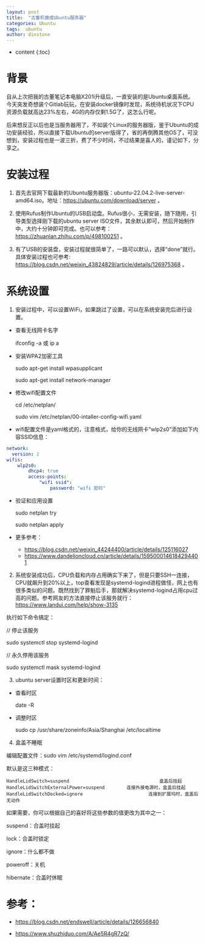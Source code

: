 ```yaml
---
layout: post
title:  "古董机做成Ubuntu服务器"
categories: Ubuntu
tags:  ubuntu
author: dinstone
---
```


* content
{:toc}

# 背景

自从上次把我的古董笔记本电脑X201i升级后，一直安装的是Ubuntu桌面系统。今天突发奇想装个Gitlab玩玩，在安装docker镜像时发现，系统待机状况下CPU资源负载就高达23%左右，4G的内存仅剩1.5G了，这怎么行呢。

后来想反正以后也是当服务器用了，不如装个Linux的服务器版，鉴于Ubuntu的成功安装经验，所以直接下载Ubuntu的server版得了，省的再倒腾其他OS了，可没想到，安装过程也是一波三折，费了不少时间，不过结果是喜人的，谨记如下，分享之。

# 安装过程

1. 首先去官网下载最新的Ubuntu服务器版：ubuntu-22.04.2-live-server-amd64.iso。地址：https://ubuntu.com/download/server 。

2. 使用Rufus制作Ubuntu的USB启动盘。Rufus很小，无需安装，随下随用，引导类型选择刚下载的ubuntu server ISO文件，其余默认即可，然后开始制作中，大约十分钟即可完成。也可以参考：https://zhuanlan.zhihu.com/p/498100251 。

3. 有了USB的安装盘，安装过程就很简单了，一路可以默认，选择“done”就行。具体安装过程也可参考: https://blog.csdn.net/weixin_43824829/article/details/126975368 。


# 系统设置

1. 安装过程中，可以设置WiFi，如果跳过了设置，可以在系统安装完后进行设置。

  * 查看无线网卡名字

    ifconfig -a 或 ip a

  * 安装WPA2加密工具
    
    sudo apt-get install wpasupplicant

    sudo apt-get install network-manager

  * 修改wifi配置文件

    cd /etc/netplan/
    
    sudo vim /etc/netplan/00-intaller-config-wifi.yaml

  * wifi配置文件是yaml格式的，注意格式，给你的无线网卡“wlp2s0”添加如下内容SSID信息：

  ```yaml
  network:
    version: 2
  wifis:
      wlp2s0:
          dhcp4: true
          access-points:
              "wifi ssid":
                  password: "wifi 密码"
  ```

  * 验证和应用设置

    sudo netplan try
  
    sudo netplan apply
  
  * 更多参考：
    * https://blog.csdn.net/weixin_44244400/article/details/125116027
    * https://www.dandelioncloud.cn/article/details/1595000146184294401
  
2. 系统安装成功后，CPU负载和内存占用确实下来了，但是只要SSH一连接，CPU就飙升到20%以上，top查看发现是systemd-logind进程做怪，网上也有很多类似的问题。既然找到了罪魁后手，那就解决systemd-logind占用cpu过高的问题。参考网友的方法直接停止该服务就行：https://www.landui.com/help/show-3135 

执行如下命令搞定：

// 停止该服务

  sudo systemctl stop systemd-logind
  
// 永久停用该服务

  sudo systemctl mask systemd-logind

3. ubuntu server设置时区和更新时间：
  * 查看时区

    date -R

  * 调整时区
    
    sudo cp /usr/share/zoneinfo/Asia/Shanghai  /etc/localtime

4. 盒盖不睡眠
 
编辑配置文件：sudo vim /etc/systemd/logind.conf

默认是这三种模式：
```
HandleLidSwitch=suspend                                 盒盖后挂起
HandleLidSwitchExternalPower=suspend        连接外接电源时，盒盖后挂起
HandleLidSwitchDocked=ignore                        连接到扩展坞时，盒盖后无动作
```

如果需要，你可以根据自己的喜好将这些参数的值更改为其中之一：

​​suspend​​：合盖时挂起

​​lock​​：合盖时锁定

​​ignore​​：什么都不做

​​poweroff​​：关机

​​hibernate​​：合盖时休眠


# 参考：

  * https://blog.csdn.net/endswell/article/details/126656840

  * https://www.shuzhiduo.com/A/Ae5R4gR7zQ/
